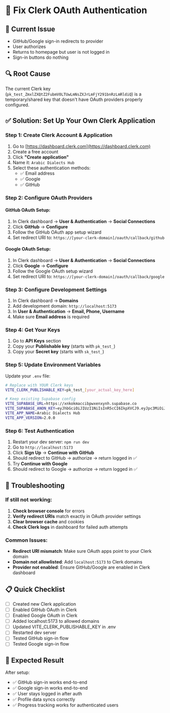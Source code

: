 # 🔧 Fix Clerk OAuth Authentication

## 🚨 **Current Issue**
- GitHub/Google sign-in redirects to provider
- User authorizes 
- Returns to homepage but user is not logged in
- Sign-in buttons do nothing

## 🔍 **Root Cause**
The current Clerk key (`pk_test_ZmxlZXQtZ2FubmV0LTUwLmNsZXJrLmFjY291bnRzLmRldiQ`) is a temporary/shared key that doesn't have OAuth providers properly configured.

## ✅ **Solution: Set Up Your Own Clerk Application**

### Step 1: Create Clerk Account & Application
1. Go to [https://dashboard.clerk.com](https://dashboard.clerk.com)
2. Create a free account
3. Click **"Create application"**
4. Name it: `Arabic Dialects Hub`
5. Select these authentication methods:
   - ✅ Email address
   - ✅ Google
   - ✅ GitHub

### Step 2: Configure OAuth Providers

#### **GitHub OAuth Setup:**
1. In Clerk dashboard → **User & Authentication** → **Social Connections**
2. Click **GitHub** → **Configure**
3. Follow the GitHub OAuth app setup wizard
4. Set redirect URI to: `https://[your-clerk-domain]/oauth/callback/github`

#### **Google OAuth Setup:**
1. In Clerk dashboard → **User & Authentication** → **Social Connections** 
2. Click **Google** → **Configure**
3. Follow the Google OAuth setup wizard
4. Set redirect URI to: `https://[your-clerk-domain]/oauth/callback/google`

### Step 3: Configure Development Settings
1. In Clerk dashboard → **Domains**
2. Add development domain: `http://localhost:5173`
3. In **User & Authentication** → **Email, Phone, Username**
4. Make sure **Email address** is required

### Step 4: Get Your Keys
1. Go to **API Keys** section
2. Copy your **Publishable key** (starts with `pk_test_`)
3. Copy your **Secret key** (starts with `sk_test_`)

### Step 5: Update Environment Variables
Update your `.env` file:

```bash
# Replace with YOUR Clerk keys
VITE_CLERK_PUBLISHABLE_KEY=pk_test_[your_actual_key_here]

# Keep existing Supabase config
VITE_SUPABASE_URL=https://xnkokmaccibpwxenxynh.supabase.co
VITE_SUPABASE_ANON_KEY=eyJhbGciOiJIUzI1NiIsInR5cCI6IkpXVCJ9.eyJpc3MiOiJzdXBhYmFzZSIsInJlZiI6Inhua29rbWFjY2licHd4ZW54eW5oIiwicm9sZSI6ImFub24iLCJpYXQiOjE3NTUzNzc2NzksImV4cCI6MjA3MDk1MzY3OX0.mC30nHqAQ-U6gyE9RCVYCPcizd5Hp1GX2toMskWsREE
VITE_APP_NAME=Arabic Dialects Hub
VITE_APP_VERSION=2.0.0
```

### Step 6: Test Authentication
1. Restart your dev server: `npm run dev`
2. Go to `http://localhost:5173`
3. Click **Sign Up** → **Continue with GitHub**
4. Should redirect to GitHub → authorize → return logged in ✅
5. Try **Continue with Google** 
6. Should redirect to Google → authorize → return logged in ✅

## 🐛 **Troubleshooting**

### If still not working:
1. **Check browser console** for errors
2. **Verify redirect URIs** match exactly in OAuth provider settings
3. **Clear browser cache** and cookies
4. **Check Clerk logs** in dashboard for failed auth attempts

### Common Issues:
- **Redirect URI mismatch**: Make sure OAuth apps point to your Clerk domain
- **Domain not allowlisted**: Add `localhost:5173` to Clerk domains
- **Provider not enabled**: Ensure GitHub/Google are enabled in Clerk dashboard

## 📋 **Quick Checklist**
- [ ] Created new Clerk application
- [ ] Enabled GitHub OAuth in Clerk
- [ ] Enabled Google OAuth in Clerk  
- [ ] Added localhost:5173 to allowed domains
- [ ] Updated VITE_CLERK_PUBLISHABLE_KEY in .env
- [ ] Restarted dev server
- [ ] Tested GitHub sign-in flow
- [ ] Tested Google sign-in flow

## 🚀 **Expected Result**
After setup:
- ✅ GitHub sign-in works end-to-end
- ✅ Google sign-in works end-to-end  
- ✅ User stays logged in after auth
- ✅ Profile data syncs correctly
- ✅ Progress tracking works for authenticated users